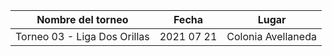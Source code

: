 |      Nombre del torneo       |   Fecha    |       Lugar        |
|:----------------------------:|:----------:|:------------------:|
| Torneo 03 - Liga Dos Orillas | 2021 07 21 | Colonia Avellaneda |
